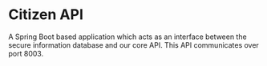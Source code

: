 # Citizen API

A Spring Boot based application which acts as an interface between the secure information database and our core API. This API communicates over port 8003.

